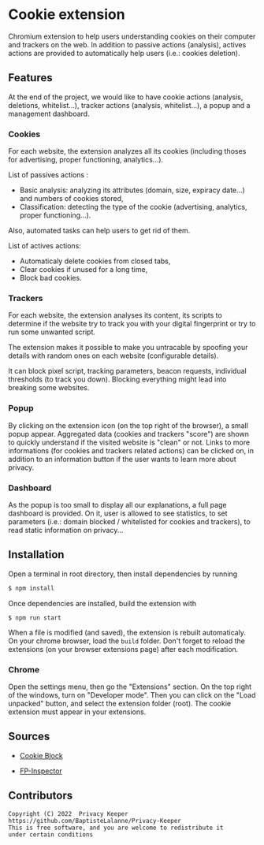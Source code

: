 # Cookie extension

Chromium extension to help users understanding cookies on their computer and trackers on the web. In addition to passive actions (analysis), actives actions are provided to automatically help users (i.e.: cookies deletion).

## Features

At the end of the project, we would like to have cookie actions (analysis, deletions, whitelist...), tracker actions (analysis, whitelist...), a popup and a management dashboard.

### Cookies

For each website, the extension analyzes all its cookies (including thoses for advertising, proper functioning, analytics...).

List of passives actions :
- Basic analysis: analyzing its attributes (domain, size, expiracy date...) and numbers of cookies stored,
- Classification: detecting the type of the cookie (advertising, analytics, proper functioning...).

Also, automated tasks can help users to get rid of them.

List of actives actions:
- Automaticaly delete cookies from closed tabs,
- Clear cookies if unused for a long time,
- Block bad cookies.

### Trackers

For each website, the extension analyses its content, its scripts to determine if the website try to track you with your digital fingerprint or try to run some unwanted script. 

The extension makes it possible to make you untracable by spoofing your details with random ones on each website (configurable details). 

It can block pixel script, tracking parameters, beacon requests, individual thresholds (to track you down). Blocking everything might lead into breaking some websites. 

### Popup

By clicking on the extension icon (on the top right of the browser), a small popup appear. Aggregated data (cookies and trackers "score") are shown to quickly understand if the visited website is "clean" or not. Links to more informations (for cookies and trackers related actions) can be clicked on, in addition to an information button if the user wants to learn more about privacy.

### Dashboard

As the popup is too small to display all our explanations, a full page dashboard is provided. On it, user is allowed to see statistics, to set parameters (i.e.: domain blocked / whitelisted for cookies and trackers), to read static information on privacy...

## Installation

Open a terminal in root directory, then install dependencies by running
```sh
$ npm install
```

Once dependencies are installed, build the extension with
```
$ npm run start
```

When a file is modified (and saved), the extension is rebuilt automaticaly. On your chrome browser, load the `build` folder. Don't forget to reload the extensions (on your browser extensions page) after each modification.

### Chrome

Open the settings menu, then go the "Extensions" section. On the top right of the windows, turn on "Developer mode". Then you can click on the "Load unpacked" button, and select the extension folder (root). The cookie extension must appear in your extensions.

## Sources

- [Cookie Block](https://github.com/dibollinger/CookieBlock)

- [FP-Inspector](https://github.com/uiowa-irl/FP-Inspector)

## Contributors

```
Copyright (C) 2022  Privacy Keeper
https://github.com/BaptisteLalanne/Privacy-Keeper
This is free software, and you are welcome to redistribute it
under certain conditions
```
